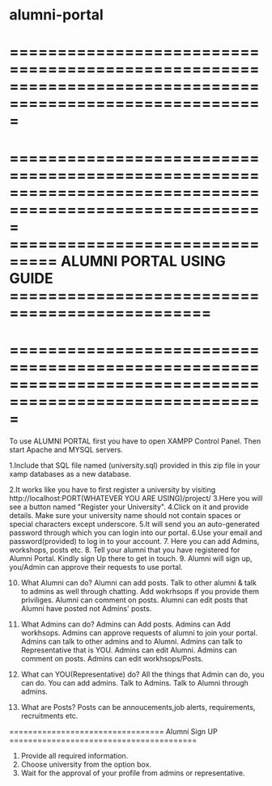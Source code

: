 # alumni-portal




=========================================================================================================
=========================================================================================================
=========================================================================================================
=============================== ALUMNI PORTAL USING GUIDE ===============================================
=========================================================================================================
=========================================================================================================
=========================================================================================================


To use ALUMNI PORTAL first you have to open XAMPP Control Panel.
Then start Apache and MYSQL servers.

1.Include that SQL file named (university.sql) provided in this zip file in your xamp databases as a new database. 

2.It works like you have to first register a university by visiting http://localhost:PORT(WHATEVER YOU ARE USING)/project/
3.Here you will see a button named "Register your University".
4.Click on it and provide details. Make sure your university name should not contain spaces or special characters except underscore.
5.It will send you an auto-generated password through which you can login into our portal.
6.Use your email and password(provided) to log in to your account.
7. Here you can add Admins, workshops, posts etc.
8. Tell your alumni that you have registered for Alumni Portal. Kindly sign Up there to get in touch.
9. Alumni will sign up, you/Admin can approve their requests to use portal.

10. What Alumni can do?
	 Alumni can add posts. 
	 Talk to other alumni & talk to admins as well through chatting.
	 Add wokrhsops if you provide them priviliges.
	 Alumni can comment on posts.
	 Alumni can edit posts that Alumni have posted not Admins' posts.	 

11. What Admins can do? 
	 Admins can Add posts. 
	 Admins can Add workhsops.
	 Admins can approve requests of alumni to join your portal.
	 Admins can talk to other admins and to Alumni.
	 Admins can talk to Representative that is YOU.
	 Admins can edit Alumni.
	 Admins can comment on posts.
	 Admins can edit workhsops/Posts.

12. What can YOU(Representative) do?
	All the things that Admin can do, you can do.
	You can add admins.
	Talk to Admins.
	Talk to Alumni through admins.

13. What are Posts?
	Posts can be annoucements,job alerts, requirements, recruitments etc.




================================= Alumni Sign UP ========================================
1. Provide all required information.
2. Choose university from the option box.
3. Wait for the approval of your profile from admins or representative.

